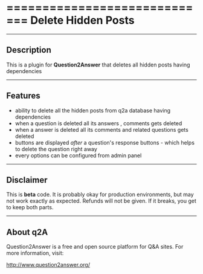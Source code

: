 =============================
Delete Hidden Posts
=============================
-----------
Description
-----------
This is a plugin for **Question2Answer** that deletes all hidden posts having dependencies 

--------
Features
--------
- ability to delete all the hidden posts from q2a database having dependencies 
- when a question is deleted all its answers , comments gets deleted 
- when a answer is deleted all its comments and related questions gets deleted 
- buttons are displayed *after* a question's response buttons - which helps to delete the question right away 
- every options can be configured from admin panel 

----------
Disclaimer
----------
This is **beta** code.  It is probably okay for production environments, but may not work exactly as expected.  Refunds will not be given.  If it breaks, you get to keep both parts.

---------
About q2A
---------
Question2Answer is a free and open source platform for Q&A sites. For more information, visit:

http://www.question2answer.org/

